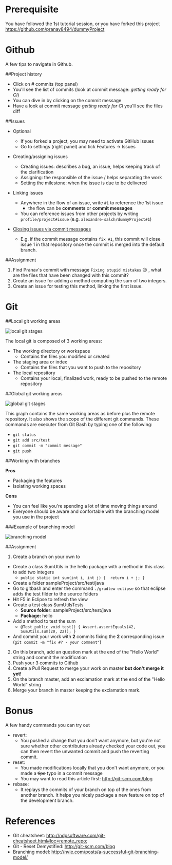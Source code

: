 
# Prerequisite

You have followed the 1st tutorial session, or you have forked this project https://github.com/pranav8494/dummyProject

# Github

A few tips to navigate in Github.

##Project history

* Click on # commits (top panel)
* You'll see the list of commits (look at commit message: *getting ready for CI*)
* You can dive in by clicking on the commit message
* Have a look at commit message *getting ready for CI* you'll see the files diff

##Issues

* Optional
  * If you forked a project, you may need to activate GitHub issues
  * Go to settings (right panel) and tick Features -> Issues
 
* Creating/assigning issues
  * Creating issues: describes a bug, an issue, helps keeping track of the clarification
  * Assigning: the responsible of the issue / helps separating the work
  * Setting the milestone: when the issue is due to be delivered
  
* Linking issues
  * Anywhere in the flow of an issue, write ```#1``` to reference the 1st issue
    * the flow can be **comments** or **commit messages**
  * You can reference issues from other projects by writing ```profile/project#issue``` (e.g. ```alexandre-salch/dummyProject#1```)

* [Closing issues via commit messages](https://help.github.com/articles/closing-issues-via-commit-messages/)
  * E.g. if the commit message contains ```fix #1```, this commit will close issue 1 in that repository once the commit is merged into the default branch.

##Assignment

1. Find Pranav's commit with message ```Fixing stupid mistakes``` :wink: , what are the files that have been changed with this commit?
2. Create an issue for adding a method computing the sum of two integers.
3. Create an issue for testing this method, linking the first issue.
  

# Git

##Local git working areas

![local git stages](https://github.com/pranav8494/dummyProject/blob/alex/images/images/git-stages-simple.png)

The local git is composed of 3 working areas:

* The working directory or workspace
  * Contains the files you modified or created
* The staging area or index
  * Contains the files that you want to push to the repository
* The local repository
  * Contains your local, finalized work, ready to be pushed to the remote repository

##Global git working areas

![global git stages](https://github.com/pranav8494/dummyProject/blob/alex/images/images/git-stages-complex.png)

This graph contains the same working areas as before plus the remote repository. It also shows the scope of the different git commands. These commands are executer from Git Bash by typing one of the following:

* ```git status```
* ```git add src/test```
* ```git commit -m "commit message"```
* ```git push```

##Working with branches

**Pros**

* Packaging the features
* Isolating working spaces

**Cons**

* You can feel like you're spending a lot of time moving things around
* Everyone should be aware and confortable with the branching model you use in the project

###Example of branching model

![branching model](https://github.com/pranav8494/dummyProject/blob/alex/images/images/git-model2x.png)

##Assignment

1. Create a branch on your own to
  * Create a class SumUtils in the hello package with a method in this class to add two integers
    * ```public static int sum(int i, int j) {	return i + j; }```
  * Create a folder sampleProject/src/test/java
  * Go to gitbash and enter the command ```./gradlew eclipse``` so that eclipse adds the test filder to the source folders
  * Hit F5 in Eclipse to refresh the view
  * Create a test class SumUtilsTests 
    * **Source folder:** sampleProject/src/test/java
    * **Package:** hello
  * Add a method to test the sum
    * ```@Test public void test() { Assert.assertEquals(42, SumUtils.sum(20, 22)); }```
  * And commit your work with **2** commits fixing the **2** corresponding issue (```git commit -m "fix #? - your comment"```)
2. On this branch, add an question mark at the end of the "Hello World" string and commit the modification
3. Push your 3 commits to Github 
4. Create a Pull Request to merge your work on master **but don't merge it yet!**
4. On the branch master, add an exclamation mark at the end of the "Hello World" string
5. Merge your branch in master keeping the exclamation mark.

# Bonus

A few handy commands you can try out

* revert: 
  * You pushed a change that you don't want anymore, but you're not sure whether other contributers already checked your code out, you can then revert the unwanted commit and push the reverting commit.
* reset:
  * You made modifications locally that you don't want anymore, or you made a ~~tipo~~ typo in a commit message
  * You may want to read this article first: http://git-scm.com/blog
* rebase:
  * It replays the commits of your branch on top of the ones from another branch. It helps you nicely package a new feature on top of the development branch.

# References

* Git cheatsheet: http://ndpsoftware.com/git-cheatsheet.html#loc=remote_repo;
* Git - Reset Demystified: http://git-scm.com/blog
* Branching model: http://nvie.com/posts/a-successful-git-branching-model/


